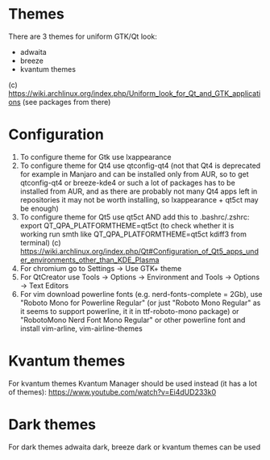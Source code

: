 # Themes
There are 3 themes for uniform GTK/Qt look:

 * adwaita
 * breeze
 * kvantum themes

(c) https://wiki.archlinux.org/index.php/Uniform_look_for_Qt_and_GTK_applications (see packages from there)

# Configuration

1. To configure theme for Gtk use lxappearance
2. To configure theme for Qt4 use qtconfig-qt4
   (not that Qt4 is deprecated for example in Manjaro and can be installed only
    from AUR, so to get qtconfig-qt4 or breeze-kde4 or such a lot of packages has to be
    installed from AUR, and as there are probably not many Qt4 apps left in repositories
    it may not be worth installing, so lxappearance + qt5ct may be enough)
3. To configure theme for Qt5 use qt5ct AND add this to .bashrc/.zshrc: export QT_QPA_PLATFORMTHEME=qt5ct
   (to check whether it is working run smth like QT_QPA_PLATFORMTHEME=qt5ct kdiff3 from terminal)
   (c) https://wiki.archlinux.org/index.php/Qt#Configuration_of_Qt5_apps_under_environments_other_than_KDE_Plasma
4. For chromium go to Settings -> Use GTK+ theme
5. For QtCreator use Tools -> Options -> Environment and Tools -> Options -> Text Editors
6. For vim download powerline fonts (e.g. nerd-fonts-complete = 2Gb), use "Roboto Mono for Powerline Regular" 
   (or just "Roboto Mono Regular" as it seems to support powerline, it it in ttf-roboto-mono package) or 
   "RobotoMono Nerd Font Mono Regular" or other powerline font and install vim-arline, vim-airline-themes

# Kvantum themes

For kvantum themes Kvantum Manager should be used instead (it has a lot of themes): 
https://www.youtube.com/watch?v=Ei4dUD233k0

# Dark themes

For dark themes adwaita dark, breeze dark or kvantum themes can be used
